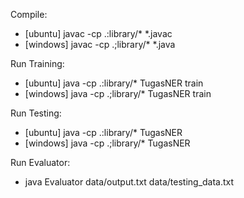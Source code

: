 Compile:
- [ubuntu]	javac -cp .:library/* *.javac
- [windows]	javac -cp .;library/* *.java

Run Training:
- [ubuntu]	java -cp .:library/* TugasNER train
- [windows]	java -cp .;library/* TugasNER train

Run Testing:
- [ubuntu]	java -cp .:library/* TugasNER
- [windows]	java -cp .;library/* TugasNER

Run Evaluator:
- java Evaluator data/output.txt data/testing_data.txt
